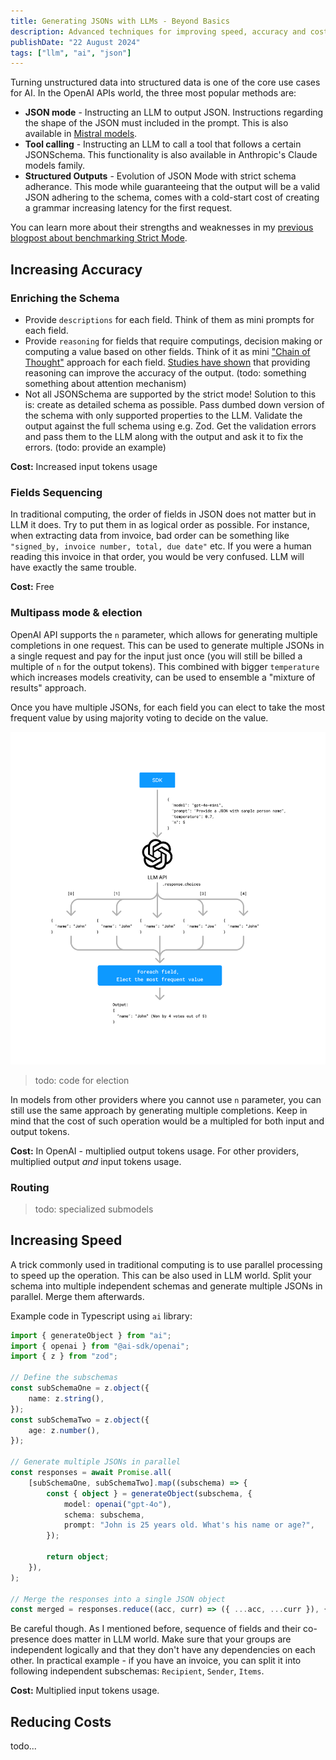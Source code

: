 ```yaml
---
title: Generating JSONs with LLMs - Beyond Basics
description: Advanced techniques for improving speed, accuracy and cost of JSON generation with LLMs.
publishDate: "22 August 2024"
tags: ["llm", "ai", "json"]
---
```


Turning unstructured data into structured data is one of the core use cases for AI. In the OpenAI APIs world, the three most popular methods are:

- **JSON mode** - Instructing an LLM to output JSON. Instructions regarding the shape of the JSON must included in the prompt. This is also available in [Mistral models](https://docs.mistral.ai/capabilities/json_mode/).
- **Tool calling** - Instructing an LLM to call a tool that follows a certain JSONSchema. This functionality is also available in Anthropic's Claude models family.
- **Structured Outputs** - Evolution of JSON Mode with strict schema adherance. This mode while guaranteeing that the output will be a valid JSON adhering to the schema, comes with a cold-start cost of creating a grammar increasing latency for the first request.

You can learn more about their strengths and weaknesses in my [previous blogpost about benchmarking Strict Mode](/posts/benchmarking-llms-for-structured-json-generation/).

## Increasing Accuracy

### Enriching the Schema

- Provide `descriptions` for each field. Think of them as mini prompts for each field.
- Provide `reasoning` for fields that require computings, decision making or computing a value based on other fields. Think of it as mini ["Chain of Thought"](https://www.promptingguide.ai/techniques/cot) approach for each field. [Studies have shown](https://arxiv.org/abs/2201.11903) that providing reasoning can improve the accuracy of the output. (todo: something something about attention mechanism)
- Not all JSONSchema are supported by the strict mode! Solution to this is: create as detailed schema as possible. Pass dumbed down version of the schema with only supported properties to the LLM. Validate the output against the full schema using e.g. Zod. Get the validation errors and pass them to the LLM along with the output and ask it to fix the errors. (todo: provide an example)

**Cost:** Increased input tokens usage

### Fields Sequencing

In traditional computing, the order of fields in JSON does not matter but in LLM it does. Try to put them in as logical order as possible. For instance, when extracting data from invoice, bad order can be something like `"signed_by, invoice number, total, due date"` etc. If you were a human reading this invoice in that order, you would be very confused. LLM will have exactly the same trouble.

**Cost:** Free

### Multipass mode & election

OpenAI API supports the `n` parameter, which allows for generating multiple completions in one request. This can be used to generate multiple JSONs in a single request and pay for the input just once (you will still be billed a multiple of `n` for the output tokens). This combined with bigger `temperature` which increases models creativity, can be used to ensemble a "mixture of results" approach.

Once you have multiple JSONs, for each field you can elect to take the most frequent value by using majority voting to decide on the value.

![Election of the most frequent value](./election.png "Election of the most frequent value")

> todo: code for election

In models from other providers where you cannot use `n` parameter, you can still use the same approach by generating multiple completions. Keep in mind that the cost of such operation would be a multipled for both input and output tokens.

**Cost:** In OpenAI - multiplied output tokens usage. For other providers, multiplied output _and_ input tokens usage.

### Routing

> todo: specialized submodels

## Increasing Speed

A trick commonly used in traditional computing is to use parallel processing to speed up the operation. This can be also used in LLM world. Split your schema into multiple independent schemas and generate multiple JSONs in parallel. Merge them afterwards.

Example code in Typescript using `ai` library:

```typescript
import { generateObject } from "ai";
import { openai } from "@ai-sdk/openai";
import { z } from "zod";

// Define the subschemas
const subSchemaOne = z.object({
	name: z.string(),
});
const subSchemaTwo = z.object({
	age: z.number(),
});

// Generate multiple JSONs in parallel
const responses = await Promise.all(
	[subSchemaOne, subSchemaTwo].map((subschema) => {
		const { object } = generateObject(subschema, {
			model: openai("gpt-4o"),
			schema: subschema,
			prompt: "John is 25 years old. What's his name or age?",
		});

		return object;
	}),
);

// Merge the responses into a single JSON object
const merged = responses.reduce((acc, curr) => ({ ...acc, ...curr }), {});
```

Be careful though. As I mentioned before, sequence of fields and their co-presence does matter in LLM world. Make sure that your groups are independent logically and that they don't have any dependencies on each other. In practical example - if you have an invoice, you can split it into following independent subschemas: `Recipient`, `Sender`, `Items`.

**Cost:** Multiplied input tokens usage.

## Reducing Costs

todo...
